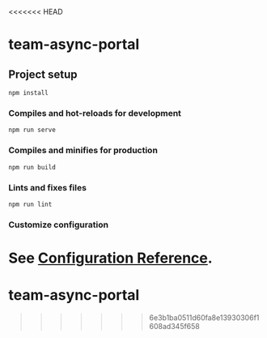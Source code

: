 <<<<<<< HEAD
# team-async-portal

## Project setup
```
npm install
```

### Compiles and hot-reloads for development
```
npm run serve
```

### Compiles and minifies for production
```
npm run build
```

### Lints and fixes files
```
npm run lint
```

### Customize configuration
See [Configuration Reference](https://cli.vuejs.org/config/).
=======
# team-async-portal
>>>>>>> 6e3b1ba0511d60fa8e13930306f1608ad345f658

